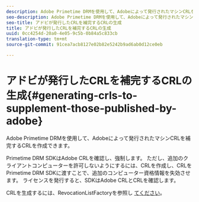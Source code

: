 ```yaml
---
description: Adobe Primetime DRMを使用して、Adobeによって発行されたマシンCRLを補完するCRLを作成できます。
seo-description: Adobe Primetime DRMを使用して、Adobeによって発行されたマシンCRLを補完するCRLを作成できます。
seo-title: アドビが発行したCRLを補完するCRLの生成
title: アドビが発行したCRLを補完するCRLの生成
uuid: 0cc4254d-20a0-4e05-9c5b-0b84a5c833cb
translation-type: tm+mt
source-git-commit: 91cea7acb8127e02b82e5242b9ad6ab0d12ce0eb

---
```



# アドビが発行したCRLを補完するCRLの生成{#generating-crls-to-supplement-those-published-by-adobe}

Adobe Primetime DRMを使用して、Adobeによって発行されたマシンCRLを補完するCRLを作成できます。

Primetime DRM SDKはAdobe CRLを確認し、強制します。 ただし、追加のクライアントコンピューターを許可しないようにするには、CRLを作成し、CRLをPrimetime DRM SDKに渡すことで、追加のコンピューター資格情報を失効させます。 ライセンスを発行すると、SDKはAdobe CRLとCRLを確認します。

CRLを生成するには、RevocationListFactoryを参照し [てください](https://help.adobe.com/en_US/primetime/api/drm-apis/server/javadocs-flashaccess-pro/com/adobe/flashaccess/sdk/revocation/RevocationListFactory.html)。
